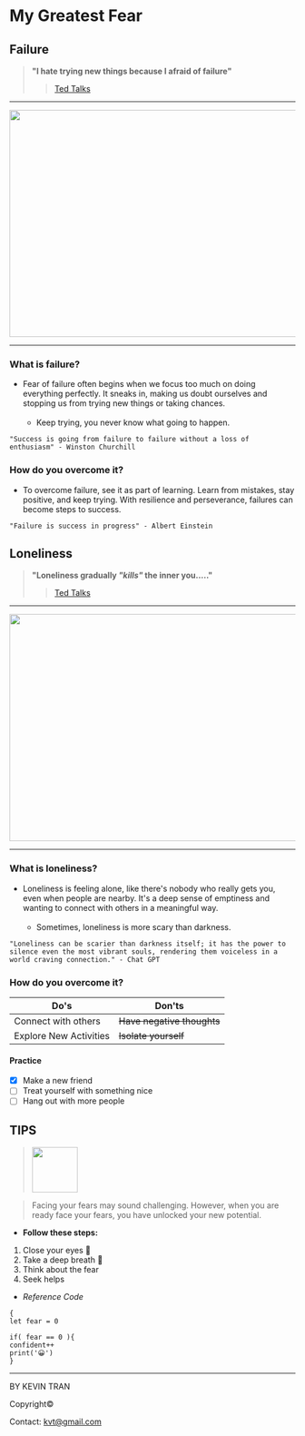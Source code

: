# My Greatest Fear 

## Failure

>**"I hate trying new things because I afraid of failure"**
>> [Ted Talks](https://www.youtube.com/watch?v=qHIsMGDaeFw)

***
<img src="https://github.com/kevintran1906/My-Greatest-Fear/assets/99227006/f6e89b24-db17-48e7-94a4-f9c54b4a3f92" width="700" height="400">

***
 
###   **What is failure?**
- Fear of failure often begins when we focus too much on doing everything perfectly. It sneaks in, making us doubt ourselves and stopping us from trying new things or taking chances.
  <br>
  </br>
   - Keep trying, you never know what going to happen.

````
"Success is going from failure to failure without a loss of enthusiasm" - Winston Churchill
````

###   **How do you overcome it?**
- To overcome failure, see it as part of learning. Learn from mistakes, stay positive, and keep trying. With resilience and perseverance, failures can become steps to success.
  
```
"Failure is success in progress" - Albert Einstein
```



## Loneliness

>**"Loneliness gradually *"kills"* the inner you....."**
>>[Ted Talks](https://www.youtube.com/watch?v=gi6rMXu_veE)

***
<img src="https://www.brainandlife.org/siteassets/current-issue/20-octobernovember/lonlienss-health-feature.jpg" width="700" height="400">

***

### **What is loneliness?**
- Loneliness is feeling alone, like there's nobody who really gets you, even when people are nearby. It's a deep sense of emptiness and wanting to connect with others in a meaningful way.
  <br>
  </br>
  - Sometimes, loneliness is more scary than darkness.

```
"Loneliness can be scarier than darkness itself; it has the power to silence even the most vibrant souls, rendering them voiceless in a world craving connection." - Chat GPT

```

### **How do you overcome it?**
| Do's| Don'ts |                                                     
| --- | ----------- |
| Connect with others| ~~Have negative thoughts~~ |
| Explore New Activities | ~~Isolate yourself~~|

#### Practice
- [x] Make a new friend
- [ ] Treat yourself with something nice
- [ ] Hang out with more people 

## TIPS

> <img src="https://media.istockphoto.com/id/1396725760/vector/top-tips-circle-message-bubble-with-light-bulb-emblem-banner-design-for-business-and.jpg?s=612x612&w=0&k=20&c=kjjhFDwp9nPX-jErK4g50vXGrl5BDMF1hag-Exxv4nk=" width="80" height="80">

> Facing your fears may sound challenging. However, when you are ready face your fears, you have unlocked your new potential.

  - **Follow these steps:**
  1. Close your eyes 👀
  2. Take a deep breath 😤
  3. Think about the fear
  4. Seek helps

  - *Reference Code*

  ```
{
 let fear = 0

if( fear == 0 ){
 confident++
 print('😀')
}
```


***
BY KEVIN TRAN 

Copyright©

Contact: <kvt@gmail.com>





















